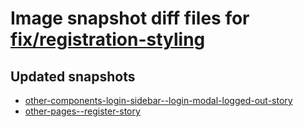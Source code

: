# Image snapshot diff files for [fix/registration-styling](https://github.com/brightsitesconsulting/indy100-pwamp/pull/422)

## Updated snapshots
- [other-components-login-sidebar--login-modal-logged-out-story](./other-components-login-sidebar--login-modal-logged-out-story)
- [other-pages--register-story](./other-pages--register-story)
